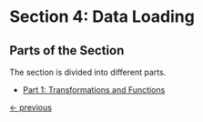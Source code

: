 # Section 4: Data Loading

## Parts of the Section
The section is divided into different parts.

* [Part 1: Transformations and Functions](notes_section04part01.md)

[<- previous](../README.md)